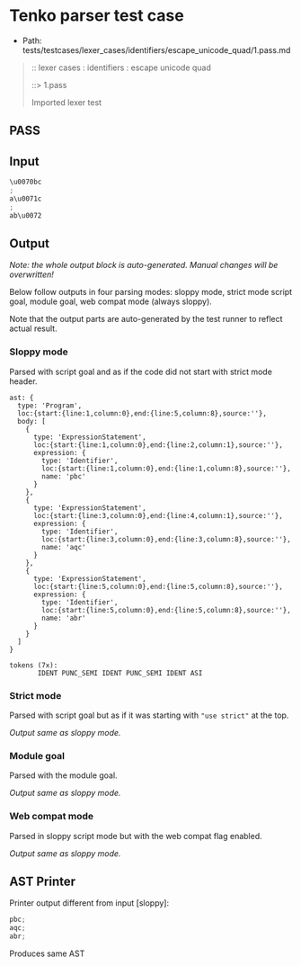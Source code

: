 # Tenko parser test case

- Path: tests/testcases/lexer_cases/identifiers/escape_unicode_quad/1.pass.md

> :: lexer cases : identifiers : escape unicode quad
>
> ::> 1.pass
>
> Imported lexer test

## PASS

## Input

`````js
\u0070bc
;
a\u0071c
;
ab\u0072
`````

## Output

_Note: the whole output block is auto-generated. Manual changes will be overwritten!_

Below follow outputs in four parsing modes: sloppy mode, strict mode script goal, module goal, web compat mode (always sloppy).

Note that the output parts are auto-generated by the test runner to reflect actual result.

### Sloppy mode

Parsed with script goal and as if the code did not start with strict mode header.

`````
ast: {
  type: 'Program',
  loc:{start:{line:1,column:0},end:{line:5,column:8},source:''},
  body: [
    {
      type: 'ExpressionStatement',
      loc:{start:{line:1,column:0},end:{line:2,column:1},source:''},
      expression: {
        type: 'Identifier',
        loc:{start:{line:1,column:0},end:{line:1,column:8},source:''},
        name: 'pbc'
      }
    },
    {
      type: 'ExpressionStatement',
      loc:{start:{line:3,column:0},end:{line:4,column:1},source:''},
      expression: {
        type: 'Identifier',
        loc:{start:{line:3,column:0},end:{line:3,column:8},source:''},
        name: 'aqc'
      }
    },
    {
      type: 'ExpressionStatement',
      loc:{start:{line:5,column:0},end:{line:5,column:8},source:''},
      expression: {
        type: 'Identifier',
        loc:{start:{line:5,column:0},end:{line:5,column:8},source:''},
        name: 'abr'
      }
    }
  ]
}

tokens (7x):
       IDENT PUNC_SEMI IDENT PUNC_SEMI IDENT ASI
`````

### Strict mode

Parsed with script goal but as if it was starting with `"use strict"` at the top.

_Output same as sloppy mode._

### Module goal

Parsed with the module goal.

_Output same as sloppy mode._

### Web compat mode

Parsed in sloppy script mode but with the web compat flag enabled.

_Output same as sloppy mode._

## AST Printer

Printer output different from input [sloppy]:

````js
pbc;
aqc;
abr;
````

Produces same AST
